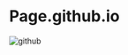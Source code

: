 # Page.github.io
![github](https://github.com/JHM2023/Page.github.io/assets/139140917/616373ae-07ba-462a-96e2-c6877120926e)
